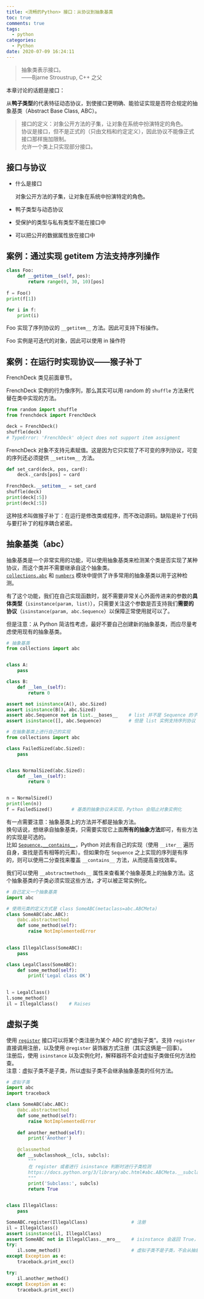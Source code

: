 ```yaml
---
title: <流畅的Python> 接口：从协议到抽象基类
toc: true
comments: true
tags:
  - python
categories:
  - Python
date: 2020-07-09 16:24:11
---
```

> 抽象类表示接口。  
> ——Bjarne Stroustrup, C++ 之父

本章讨论的话题是接口：

从**鸭子类型**的代表特征动态协议，到使接口更明确、能验证实现是否符合规定的抽象基类（Abstract Base Class, ABC）。

> 接口的定义：对象公开方法的子集，让对象在系统中扮演特定的角色。  
> 协议是接口，但不是正式的（只由文档和约定定义），因此协议不能像正式接口那样施加限制。  
> 允许一个类上只实现部分接口。

## 接口与协议

- 什么是接口
  
    对象公开方法的子集，让对象在系统中扮演特定的角色。
    
- 鸭子类型与动态协议

- 受保护的类型与私有类型不能在接口中

- 可以把公开的数据属性放在接口中

## 案例：通过实现 __getitem__ 方法支持序列操作 


```python
class Foo:
    def __getitem__(self, pos):
        return range(0, 30, 10)[pos]
    
f = Foo()
print(f[1])

for i in f:
    print(i)
```

Foo 实现了序列协议的 `__getitem__` 方法。因此可支持下标操作。

Foo 实例是可迭代的对象，因此可以使用 in 操作符

## 案例：在运行时实现协议——猴子补丁

FrenchDeck 类见前面章节。

FrenchDeck 实例的行为像序列，那么其实可以用 random 的 `shuffle` 方法来代替在类中实现的方法。


```python
from random import shuffle
from frenchdeck import FrenchDeck

deck = FrenchDeck()
shuffle(deck)
# TypeError: 'FrenchDeck' object does not support item assigment
```

FrenchDeck 对象不支持元素赋值。这是因为它只实现了不可变的序列协议，可变的序列还必须提供 `__setitem__` 方法。


```python
def set_card(deck, pos, card):
    deck._cards[pos] = card
    
FrenchDeck.__setitem__ = set_card
shuffle(deck)
print(deck[:5])
print(deck[:5])
```

这种技术叫做猴子补丁：在运行是修改类或程序，而不改动源码。缺陷是补丁代码与要打补丁的程序耦合紧密。

## 抽象基类（abc）

抽象基类是一个非常实用的功能，可以使用抽象基类来检测某个类是否实现了某种协议，而这个类并不需要继承自这个抽象类。  
[`collections.abc`](https://docs.python.org/3/library/collections.abc.html) 和 [`numbers`](https://docs.python.org/3/library/numbers.html) 模块中提供了许多常用的抽象基类以用于这种检测。

有了这个功能，我们在自己实现函数时，就不需要非常关心外面传进来的参数的**具体类型**（`isinstance(param, list)`），只需要关注这个参数是否支持我们**需要的协议**（`isinstance(param, abc.Sequence`）以保障正常使用就可以了。

但是注意：从 Python 简洁性考虑，最好不要自己创建新的抽象基类，而应尽量考虑使用现有的抽象基类。


```python
# 抽象基类
from collections import abc


class A:
    pass

class B:
    def __len__(self):
        return 0

assert not isinstance(A(), abc.Sized)
assert isinstance(B(), abc.Sized)
assert abc.Sequence not in list.__bases__    # list 并不是 Sequence 的子类
assert isinstance([], abc.Sequence)          # 但是 list 实例支持序列协议
```


```python
# 在抽象基类上进行自己的实现
from collections import abc

class FailedSized(abc.Sized):
    pass


class NormalSized(abc.Sized):
    def __len__(self):
        return 0


n = NormalSized()
print(len(n))
f = FailedSized()       # 基类的抽象协议未实现，Python 会阻止对象实例化
```

有一点需要注意：抽象基类上的方法并不都是抽象方法。  
换句话说，想继承自抽象基类，只需要实现它上面**所有的抽象方法**即可，有些方法的实现是可选的。  
比如 [`Sequence.__contains__`](https://github.com/python/cpython/blob/3.7/Lib/_collections_abc.py#L889)，Python 对此有自己的实现（使用 `__iter__` 遍历自身，查找是否有相等的元素）。但如果你在 `Sequence` 之上实现的序列是有序的，则可以使用二分查找来覆盖 `__contains__` 方法，从而提高查找效率。

我们可以使用 `__abstractmethods__` 属性来查看某个抽象基类上的抽象方法。这个抽象基类的子类必须实现这些方法，才可以被正常实例化。


```python
# 自己定义一个抽象基类
import abc

# 使用元类的定义方式是 class SomeABC(metaclass=abc.ABCMeta)
class SomeABC(abc.ABC):
    @abc.abstractmethod
    def some_method(self):
        raise NotImplementedError

        
class IllegalClass(SomeABC):
    pass

class LegalClass(SomeABC):
    def some_method(self):
        print('Legal class OK')

    
l = LegalClass()
l.some_method()
il = IllegalClass()    # Raises
```

## 虚拟子类
使用 [`register`](https://docs.python.org/3/library/abc.html#abc.ABCMeta.register) 接口可以将某个类注册为某个 ABC 的“虚拟子类”。支持 `register` 直接调用注册，以及使用 `@register` 装饰器方式注册（其实这俩是一回事）。  
注册后，使用 `isinstance` 以及实例化时，解释器将不会对虚拟子类做任何方法检查。  
注意：虚拟子类不是子类，所以虚拟子类不会继承抽象基类的任何方法。


```python
# 虚拟子类
import abc
import traceback

class SomeABC(abc.ABC):
    @abc.abstractmethod
    def some_method(self):
        raise NotImplementedError
    
    def another_method(self):
        print('Another')
    
    @classmethod
    def __subclasshook__(cls, subcls):
        """
        在 register 或者进行 isinstance 判断时进行子类检测
        https://docs.python.org/3/library/abc.html#abc.ABCMeta.__subclasshook__
        """
        print('Subclass:', subcls)
        return True


class IllegalClass:
    pass

SomeABC.register(IllegalClass)                # 注册
il = IllegalClass()
assert isinstance(il, IllegalClass)
assert SomeABC not in IllegalClass.__mro__    # isinstance 会返回 True，但 IllegalClass 并不是 SomeABC 的子类
try:
    il.some_method()                          # 虚拟子类不是子类，不会从抽象基类上继承任何方法
except Exception as e:
    traceback.print_exc()

try:
    il.another_method()
except Exception as e:
    traceback.print_exc()

```
